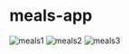 # meals-app
![meals1](https://github.com/SaeedAyman550/meals-app/assets/115594583/0875d6ba-67c7-4b32-b866-c4c43207760f)
![meals2](https://github.com/SaeedAyman550/meals-app/assets/115594583/2de31ea7-4b78-4394-8796-f96f38c16b60)
![meals3](https://github.com/SaeedAyman550/meals-app/assets/115594583/b03d9739-5691-406b-9244-dd37a6182dcb)
